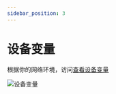 ```yaml
---
sidebar_position: 3
---
```


# 设备变量
根据你的网络环境，访问[查看设备变量](http://localhost:518/#/BasicData/DeviceVariable)

![设备变量](/img/iotgateway/设备变量数据.gif)